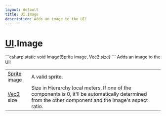 ```yaml
---
layout: default
title: UI.Image
description: Adds an image to the UI!
---
```

# [UI]({{site.url}}/Pages/StereoKit/UI.html).Image

<div class='signature' markdown='1'>
```csharp
static void Image(Sprite image, Vec2 size)
```
Adds an image to the UI!
</div>

|  |  |
|--|--|
|[Sprite]({{site.url}}/Pages/StereoKit/Sprite.html) image|A valid sprite.|
|[Vec2]({{site.url}}/Pages/StereoKit/Vec2.html) size|Size in Hierarchy local meters. If one of the             components is 0, it'll be automatically determined from the other             component and the image's aspect ratio.|




